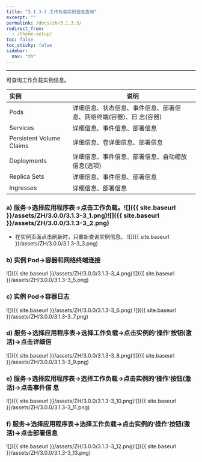 ```yaml
---
title: "3.1.3-3 工作负载实例信息查询"
excerpt: ""
permalink: /docs/zh/3.1.3.3/
redirect_from:
  - /theme-setup/
toc: false
toc_sticky: false
sidebar:
  nav: "zh"
---
```


---
可查询工作负载实例信息。

| **实例** | **说明** |
| :--- | --- |
| Pods | 详细信息、状态信息、事件信息、部署信息、网络终端(容器)、日 志(容器) |
| Services | 详细信息、事件信息、部署信息 |
| Persistent Volume Claims | 详细信息、卷详细信息、部署信息 |
| Deployments | 详细信息、事件信息、部署信息、自动缩放信息(选项) |
| Replica Sets | 详细信息、事件信息、部署信息 |
| Ingresses | 详细信息、部署信息 |

### a\) 服务→选择应用程序表→点击工作负载。![]({{ site.baseurl }}/assets/ZH/3.0.0/3.1.3-3_1.png)![]({{ site.baseurl }}/assets/ZH/3.0.0/3.1.3-3_2.png)
* 在实例页面点击刷新时，只重新查询实例信息。
![]({{ site.baseurl }}/assets/ZH/3.0.0/3.1.3-3_3.png)


### b\) 实例 Pod→容器和网络终端连接
![]({{ site.baseurl }}/assets/ZH/3.0.0/3.1.3-3_4.png)![]({{ site.baseurl }}/assets/ZH/3.0.0/3.1.3-3_5.png)

### c\) 实例 Pod→容器日志
![]({{ site.baseurl }}/assets/ZH/3.0.0/3.1.3-3_6.png) ![]({{ site.baseurl }}/assets/ZH/3.0.0/3.1.3-3_7.png)

### d\) 服务→选择应用程序表→选择工作负载→点击实例的‘操作’按钮(激活)→点击详细信
![]({{ site.baseurl }}/assets/ZH/3.0.0/3.1.3-3_8.png)![]({{ site.baseurl }}/assets/ZH/3.0.0/3.1.3-3_9.png)

### e\) 服务→选择应用程序表→选择工作负载→点击实例的‘操作’按钮(激活)→点击事件信 息
![]({{ site.baseurl }}/assets/ZH/3.0.0/3.1.3-3_10.png)![]({{ site.baseurl }}/assets/ZH/3.0.0/3.1.3-3_11.png)

### f\) 服务→选择应用程序表→选择工作负载→点击实例的‘操作’按钮(激活)→点击部署信息
![]({{ site.baseurl }}/assets/ZH/3.0.0/3.1.3-3_12.png)![]({{ site.baseurl }}/assets/ZH/3.0.0/3.1.3-3_13.png)
